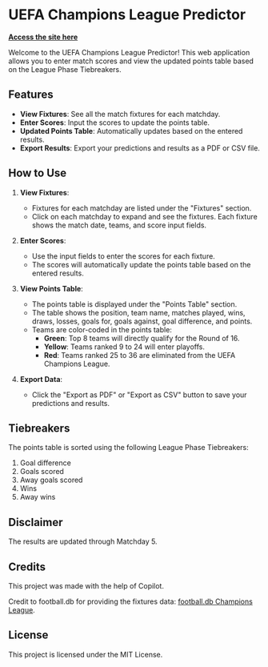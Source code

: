 # UEFA Champions League Predictor

**<a href="https://apex4710.github.io/" target="_blank">Access the site here</a>**

Welcome to the UEFA Champions League Predictor! This web application allows you to enter match scores and view the updated points table based on the League Phase Tiebreakers.

## Features

- **View Fixtures**: See all the match fixtures for each matchday.
- **Enter Scores**: Input the scores to update the points table.
- **Updated Points Table**: Automatically updates based on the entered results.
- **Export Results**: Export your predictions and results as a PDF or CSV file.

## How to Use

1. **View Fixtures**:

   - Fixtures for each matchday are listed under the "Fixtures" section.
   - Click on each matchday to expand and see the fixtures. Each fixture shows the match date, teams, and score input fields.

2. **Enter Scores**:

   - Use the input fields to enter the scores for each fixture.
   - The scores will automatically update the points table based on the entered results.

3. **View Points Table**:

   - The points table is displayed under the "Points Table" section.
   - The table shows the position, team name, matches played, wins, draws, losses, goals for, goals against, goal difference, and points.
   - Teams are color-coded in the points table:
     - **Green**: Top 8 teams will directly qualify for the Round of 16.
     - **Yellow**: Teams ranked 9 to 24 will enter playoffs.
     - **Red**: Teams ranked 25 to 36 are eliminated from the UEFA Champions League.

4. **Export Data**:
   - Click the "Export as PDF" or "Export as CSV" button to save your predictions and results.

## Tiebreakers

The points table is sorted using the following League Phase Tiebreakers:

1. Goal difference
2. Goals scored
3. Away goals scored
4. Wins
5. Away wins

## Disclaimer

The results are updated through Matchday 5.

## Credits

This project was made with the help of Copilot.

Credit to football.db for providing the fixtures data: <a href="https://github.com/openfootball/champions-league" target="_blank">football.db Champions League</a>.

## License

This project is licensed under the MIT License.
